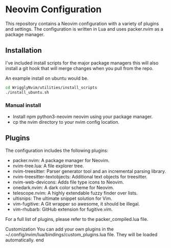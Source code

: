 # Neovim Configuration

This repository contains a Neovim configuration with a variety of plugins and settings. The configuration is written in Lua and uses packer.nvim as a package manager.

## Installation

I've included install scripts for the major package managers this will also install a git hook that will merge changes when you pull from the repo.

An example install on ubuntu would be.
```sh
cd WrigglyNvim/utilities/install_scripts
./install_ubuntu.sh
```

### Manual install 

- Install npm python3-neovim neovim using your package manager.
- cp the nvim directory to your nvim config location. 



## Plugins

The configuration includes the following plugins:

- packer.nvim: A package manager for Neovim.
- nvim-tree.lua: A file explorer tree.
- nvim-treesitter: Parser generator tool and an incremental parsing library.
- nvim-treesitter-textobjects: Additional text objects for treesitter.
- nvim-web-devicons: Adds file type icons to Neovim.
- onedark.nvim: A dark color scheme for Neovim.
- telescope.nvim: A highly extendable fuzzy finder over lists.
- ultisnips: The ultimate snippet solution for Vim.
- vim-fugitive: A Git wrapper so awesome, it should be illegal.
- vim-rhubarb: GitHub extension for fugitive.vim.

For a full list of plugins, please refer to the packer_compiled.lua file.

Customization
You can add your own plugins in the ~/.config/nvim/lua/bindings/custom_plugins.lua file. They will be loaded automatically.
end

